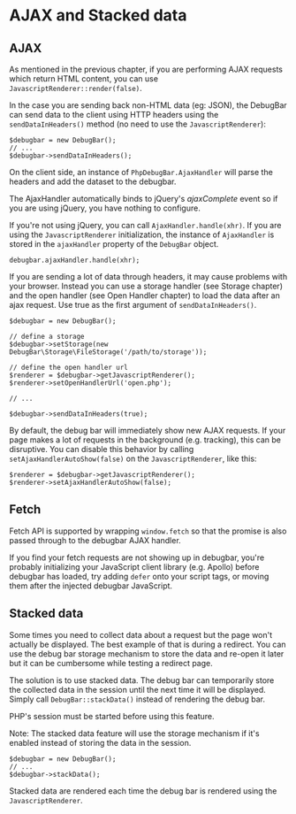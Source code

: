# AJAX and Stacked data

## AJAX

As mentioned in the previous chapter, if you are performing AJAX requests
which return HTML content, you can use `JavascriptRenderer::render(false)`.

In the case you are sending back non-HTML data (eg: JSON), the DebugBar can
send data to the client using HTTP headers using the `sendDataInHeaders()` method
(no need to use the `JavascriptRenderer`):

    $debugbar = new DebugBar();
    // ...
    $debugbar->sendDataInHeaders();

On the client side, an instance of `PhpDebugBar.AjaxHandler` will
parse the headers and add the dataset to the debugbar.

The AjaxHandler automatically binds to jQuery's *ajaxComplete* event
so if you are using jQuery, you have nothing to configure.

If you're not using jQuery, you can call `AjaxHandler.handle(xhr)`.
If you are using the `JavascriptRenderer` initialization, the instance
of `AjaxHandler` is stored in the `ajaxHandler` property of the `DebugBar` object.

    debugbar.ajaxHandler.handle(xhr);

If you are sending a lot of data through headers, it may cause problems
with your browser. Instead you can use a storage handler (see Storage chapter)
and the open handler (see Open Handler chapter) to load the data after an ajax
request. Use true as the first argument of `sendDataInHeaders()`.

    $debugbar = new DebugBar();

    // define a storage
    $debugbar->setStorage(new DebugBar\Storage\FileStorage('/path/to/storage'));

    // define the open handler url
    $renderer = $debugbar->getJavascriptRenderer();
    $renderer->setOpenHandlerUrl('open.php');

    // ...

    $debugbar->sendDataInHeaders(true);

By default, the debug bar will immediately show new AJAX requests. If your page
makes a lot of requests in the background (e.g. tracking), this can be
disruptive. You can disable this behavior by calling
`setAjaxHandlerAutoShow(false)` on the `JavascriptRenderer`, like this:

    $renderer = $debugbar->getJavascriptRenderer();
    $renderer->setAjaxHandlerAutoShow(false);

## Fetch

Fetch API is supported by wrapping `window.fetch` so that the promise is also
passed through to the debugbar AJAX handler.

If you find your fetch requests are not showing up in debugbar, you're probably
initializing your JavaScript client library (e.g. Apollo) before debugbar has
loaded, try adding `defer` onto your script tags, or moving them after the
injected debugbar JavaScript.

## Stacked data

Some times you need to collect data about a request but the page won't actually
be displayed. The best example of that is during a redirect. You can use the
debug bar storage mechanism to store the data and re-open it later but it can
be cumbersome while testing a redirect page.

The solution is to use stacked data. The debug bar can temporarily store the
collected data in the session until the next time it will be displayed.
Simply call `DebugBar::stackData()` instead of rendering the debug bar.

PHP's session must be started before using this feature.

Note: The stacked data feature will use the storage mechanism if it's enabled
instead of storing the data in the session.

    $debugbar = new DebugBar();
    // ...
    $debugbar->stackData();

Stacked data are rendered each time the debug bar is rendered using the
`JavascriptRenderer`.
